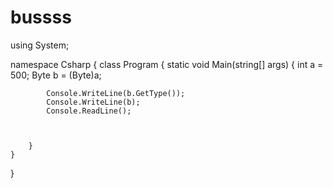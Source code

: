 # bussss

using System;

namespace Csharp
{
    class Program
    {
        static void Main(string[] args)
        {
            int a = 500;
            Byte b = (Byte)a;

            Console.WriteLine(b.GetType());
            Console.WriteLine(b);
            Console.ReadLine();

            

        }
    }
}
